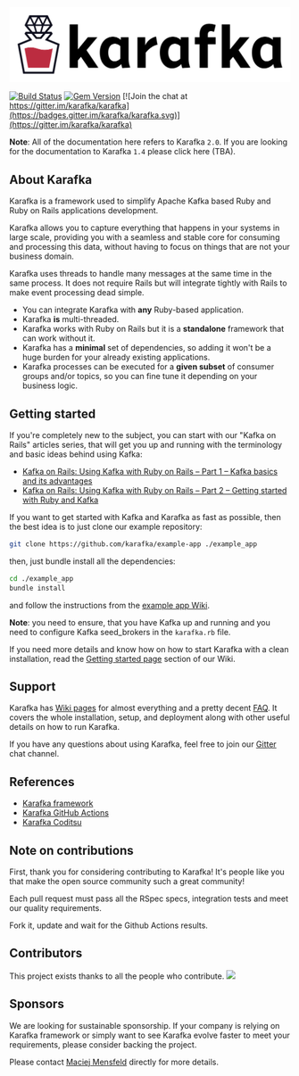 ![karafka logo](https://raw.githubusercontent.com/karafka/misc/master/logo/karafka_logotype_transparent2.png)

[![Build Status](https://github.com/karafka/karafka/actions/workflows/ci.yml/badge.svg)](https://github.com/karafka/karafka/actions/workflows/ci.yml)
[![Gem Version](https://badge.fury.io/rb/karafka.svg)](http://badge.fury.io/rb/karafka)
[![Join the chat at https://gitter.im/karafka/karafka](https://badges.gitter.im/karafka/karafka.svg)](https://gitter.im/karafka/karafka)

**Note**: All of the documentation here refers to Karafka `2.0`. If you are looking for the documentation to Karafka `1.4` please click here (TBA).

## About Karafka

Karafka is a framework used to simplify Apache Kafka based Ruby and Ruby on Rails applications development.

Karafka allows you to capture everything that happens in your systems in large scale, providing you with a seamless and stable core for consuming and processing this data, without having to focus on things that are not your business domain.

Karafka uses threads to handle many messages at the same time in the same process. It does not require Rails but will integrate tightly with Rails to make event processing dead simple.

- You can integrate Karafka with **any** Ruby-based application.
- Karafka **is** multi-threaded.
- Karafka works with Ruby on Rails but it is a **standalone** framework that can work without it.
- Karafka has a **minimal** set of dependencies, so adding it won't be a huge burden for your already existing applications.
- Karafka processes can be executed for a **given subset** of consumer groups and/or topics, so you can fine tune it depending on your business logic.

## Getting started

If you're completely new to the subject, you can start with our "Kafka on Rails" articles series, that will get you up and running with the terminology and basic ideas behind using Kafka:

- [Kafka on Rails: Using Kafka with Ruby on Rails – Part 1 – Kafka basics and its advantages](https://mensfeld.pl/2017/11/kafka-on-rails-using-kafka-with-ruby-on-rails-part-1-kafka-basics-and-its-advantages/)
- [Kafka on Rails: Using Kafka with Ruby on Rails – Part 2 – Getting started with Ruby and Kafka](https://mensfeld.pl/2018/01/kafka-on-rails-using-kafka-with-ruby-on-rails-part-2-getting-started-with-ruby-and-kafka/)

If you want to get started with Kafka and Karafka as fast as possible, then the best idea is to just clone our example repository:

```bash
git clone https://github.com/karafka/example-app ./example_app
```

then, just bundle install all the dependencies:

```bash
cd ./example_app
bundle install
```

and follow the instructions from the [example app Wiki](https://github.com/karafka/example-app/blob/master/README.md).

**Note**: you need to ensure, that you have Kafka up and running and you need to configure Kafka seed_brokers in the ```karafka.rb``` file.

If you need more details and know how on how to start Karafka with a clean installation, read the [Getting started page](https://github.com/karafka/karafka/wiki/Getting-started) section of our Wiki.

## Support

Karafka has [Wiki pages](https://github.com/karafka/karafka/wiki) for almost everything and a pretty decent [FAQ](https://github.com/karafka/karafka/wiki/FAQ). It covers the whole installation, setup, and deployment along with other useful details on how to run Karafka.

If you have any questions about using Karafka, feel free to join our [Gitter](https://gitter.im/karafka/karafka) chat channel.

## References

* [Karafka framework](https://github.com/karafka/karafka)
* [Karafka GitHub Actions](https://github.com/karafka/karafka/actions)
* [Karafka Coditsu](https://app.coditsu.io/karafka/repositories/karafka)

## Note on contributions

First, thank you for considering contributing to Karafka! It's people like you that make the open source community such a great community!

Each pull request must pass all the RSpec specs, integration tests and meet our quality requirements.

Fork it, update and wait for the Github Actions results.

## Contributors

This project exists thanks to all the people who contribute.
<a href="https://github.com/karafka/karafka/graphs/contributors"><img src="https://opencollective.com/karafka/contributors.svg?width=890" /></a>

## Sponsors

We are looking for sustainable sponsorship. If your company is relying on Karafka framework or simply want to see Karafka evolve faster to meet your requirements, please consider backing the project.

Please contact [Maciej Mensfeld](mailto:maciej@mensfeld.pl) directly for more details.
